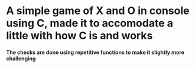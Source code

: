 # A simple game of X and O in console using C, made it to accomodate a little with how C is and works

#### The checks are done using repetitive functions to make it slightly more challenging
